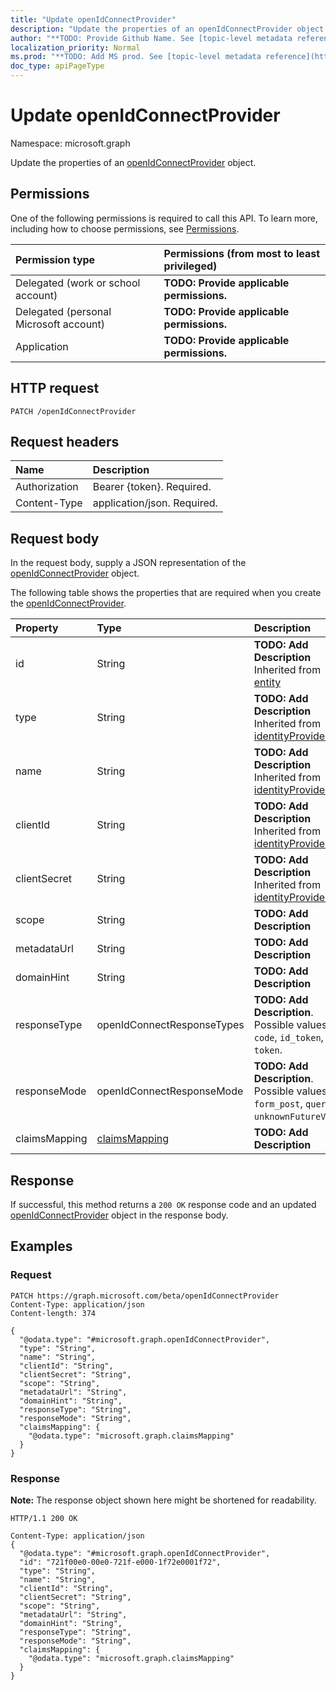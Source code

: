 ```yaml
---
title: "Update openIdConnectProvider"
description: "Update the properties of an openIdConnectProvider object."
author: "**TODO: Provide Github Name. See [topic-level metadata reference](https://msgo.azurewebsites.net/add/document/guidelines/metadata.html#topic-level-metadata)**"
localization_priority: Normal
ms.prod: "**TODO: Add MS prod. See [topic-level metadata reference](https://msgo.azurewebsites.net/add/document/guidelines/metadata.html#topic-level-metadata)**"
doc_type: apiPageType
---
```


# Update openIdConnectProvider
Namespace: microsoft.graph

Update the properties of an [openIdConnectProvider](../resources/openidconnectprovider.md) object.

## Permissions
One of the following permissions is required to call this API. To learn more, including how to choose permissions, see [Permissions](/graph/permissions-reference).

|Permission type|Permissions (from most to least privileged)|
|:---|:---|
|Delegated (work or school account)|**TODO: Provide applicable permissions.**|
|Delegated (personal Microsoft account)|**TODO: Provide applicable permissions.**|
|Application|**TODO: Provide applicable permissions.**|

## HTTP request

<!-- {
  "blockType": "ignored"
}
-->
``` http
PATCH /openIdConnectProvider
```

## Request headers
|Name|Description|
|:---|:---|
|Authorization|Bearer {token}. Required.|
|Content-Type|application/json. Required.|

## Request body
In the request body, supply a JSON representation of the [openIdConnectProvider](../resources/openidconnectprovider.md) object.

The following table shows the properties that are required when you create the [openIdConnectProvider](../resources/openidconnectprovider.md).

|Property|Type|Description|
|:---|:---|:---|
|id|String|**TODO: Add Description** Inherited from [entity](../resources/entity.md)|
|type|String|**TODO: Add Description** Inherited from [identityProvider](../resources/identityprovider.md)|
|name|String|**TODO: Add Description** Inherited from [identityProvider](../resources/identityprovider.md)|
|clientId|String|**TODO: Add Description** Inherited from [identityProvider](../resources/identityprovider.md)|
|clientSecret|String|**TODO: Add Description** Inherited from [identityProvider](../resources/identityprovider.md)|
|scope|String|**TODO: Add Description**|
|metadataUrl|String|**TODO: Add Description**|
|domainHint|String|**TODO: Add Description**|
|responseType|openIdConnectResponseTypes|**TODO: Add Description**. Possible values are: `code`, `id_token`, `token`.|
|responseMode|openIdConnectResponseMode|**TODO: Add Description**. Possible values are: `form_post`, `query`, `unknownFutureValue`.|
|claimsMapping|[claimsMapping](../resources/claimsmapping.md)|**TODO: Add Description**|



## Response

If successful, this method returns a `200 OK` response code and an updated [openIdConnectProvider](../resources/openidconnectprovider.md) object in the response body.

## Examples

### Request
<!-- {
  "blockType": "request",
  "name": "update_openidconnectprovider"
}
-->
``` http
PATCH https://graph.microsoft.com/beta/openIdConnectProvider
Content-Type: application/json
Content-length: 374

{
  "@odata.type": "#microsoft.graph.openIdConnectProvider",
  "type": "String",
  "name": "String",
  "clientId": "String",
  "clientSecret": "String",
  "scope": "String",
  "metadataUrl": "String",
  "domainHint": "String",
  "responseType": "String",
  "responseMode": "String",
  "claimsMapping": {
    "@odata.type": "microsoft.graph.claimsMapping"
  }
}
```


### Response
**Note:** The response object shown here might be shortened for readability.
<!-- {
  "blockType": "response",
  "truncated": true
}
-->
``` http
HTTP/1.1 200 OK

Content-Type: application/json
{
  "@odata.type": "#microsoft.graph.openIdConnectProvider",
  "id": "721f00e0-00e0-721f-e000-1f72e0001f72",
  "type": "String",
  "name": "String",
  "clientId": "String",
  "clientSecret": "String",
  "scope": "String",
  "metadataUrl": "String",
  "domainHint": "String",
  "responseType": "String",
  "responseMode": "String",
  "claimsMapping": {
    "@odata.type": "microsoft.graph.claimsMapping"
  }
}
```


